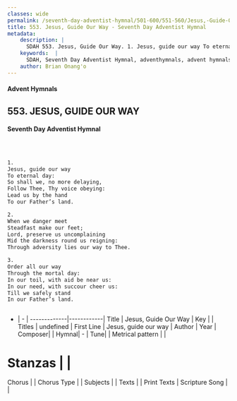 ```yaml
---
classes: wide
permalink: /seventh-day-adventist-hymnal/501-600/551-560/Jesus,-Guide-Our-Way/
title: 553. Jesus, Guide Our Way - Seventh Day Adventist Hymnal
metadata:
    description: |
      SDAH 553. Jesus, Guide Our Way. 1. Jesus, guide our way To eternal day: So shall we, no more delaying, Follow Thee, Thy voice obeying: Lead us by the hand To our Father’s land.
    keywords:  |
      SDAH, Seventh Day Adventist Hymnal, adventhymnals, advent hymnals, Jesus, Guide Our Way, Jesus, guide our way 
    author: Brian Onang'o
---
```


#### Advent Hymnals
## 553. JESUS, GUIDE OUR WAY
#### Seventh Day Adventist Hymnal

```txt



1.
Jesus, guide our way
To eternal day:
So shall we, no more delaying,
Follow Thee, Thy voice obeying:
Lead us by the hand
To our Father’s land.

2.
When we danger meet
Steadfast make our feet;
Lord, preserve us uncomplaining
Mid the darkness round us reigning:
Through adversity lies our way to Thee.

3.
Order all our way
Through the mortal day:
In our toil, with aid be near us:
In our need, with succour cheer us:
Till we safely stand
In our Father’s land.



```

- |   -  |
-------------|------------|
Title | Jesus, Guide Our Way |
Key |  |
Titles | undefined |
First Line | Jesus, guide our way |
Author | 
Year | 
Composer|  |
Hymnal|  - |
Tune|  |
Metrical pattern | |
# Stanzas |  |
Chorus |  |
Chorus Type |  |
Subjects |  |
Texts |  |
Print Texts | 
Scripture Song |  |
  
